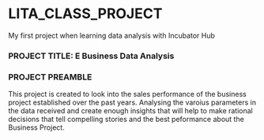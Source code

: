 # LITA_CLASS_PROJECT
My first project when learning data analysis with Incubator Hub

### PROJECT TITLE: E Business Data Analysis


### PROJECT PREAMBLE
This project is created to look into the sales performance of the business project established over the past years.
Analysing the varoius parameters in the data received and create enough insights that will help to make rational decisions
that tell compelling stories and the best peformance about the Business Project.


